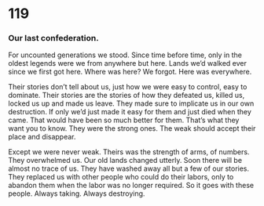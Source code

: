 # 119

### Our last confederation.

For uncounted generations we stood. Since time before time, only in the oldest legends were we from anywhere but here. Lands we’d walked ever since we first got here. Where was here? We forgot. Here was everywhere.

Their stories don’t tell about us, just how we were easy to control, easy to dominate. Their stories are the stories of how they defeated us, killed us, locked us up and made us leave. They made sure to implicate us in our own destruction. If only we’d just made it easy for them and just died when they came. That would have been so much better for them. That’s what they want you to know. They were the strong ones. The weak should accept their place and disappear.

Except we were never weak. Theirs was the strength of arms, of numbers. They overwhelmed us. Our old lands changed utterly. Soon there will be almost no trace of us. They have washed away all but a few of our stories. They replaced us with other people who could do their labors, only to abandon them when the labor was no longer required. So it goes with these people. Always taking. Always destroying. 